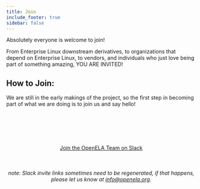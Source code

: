 ```yaml
---
title: Join
include_footer: true
sidebar: false
---
```


Absolutely everyone is welcome to join!

From Enterprise Linux downstream derivatives, to organizations that depend on Enterprise Linux, to vendors, and individuals who just love being part of something amazing, YOU ARE INVITED!

## How to Join:

We are still in the early makings of the project, so the first step in becoming part of what we are doing is to join us and say hello!

<div style="text-align: center; margin-top: 100px; margin-bottom: 50px;">
    <a class="button cta is-large rounded secondary-btn raised" style="text-align:center" href="https://join.slack.com/t/openela/shared_invite/zt-216xfnouv-AXPgcLwQeCPzZvuLolczdg"> Join the OpenELA Team on Slack </a>
</div>

<div style="text-align: center;">
<em>note: Slack invite links sometimes need to be regenerated, if that happens, please let us know at <a href="mailto:info@openela.org">info@openela.org</a>.</em></<div>

